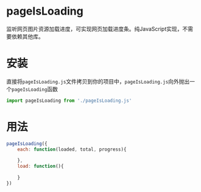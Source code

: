 # pageIsLoading

监听网页图片资源加载进度，可实现网页加载进度条。纯JavaScript实现，不需要依赖其他库。

# 安装
直接将`pageIsLoading.js`文件拷贝到你的项目中，`pageIsLoading.js`向外抛出一个`pageIsLoading`函数

```javascript
import pageIsLoading from './pageIsLoading.js'
````

# 用法

```javascript
pageIsLoading({
    each: function(loaded, total, progress){
        
    },
    load: function(){
        
    }
})
```
